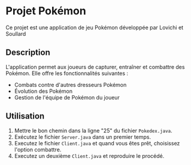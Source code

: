 # Projet Pokémon

Ce projet est une application de jeu Pokémon développée par Lovichi et Soullard

## Description

L'application permet aux joueurs de capturer, entraîner et combattre des Pokémon. Elle offre les fonctionnalités suivantes :

- Combats contre d'autres dresseurs Pokémon
- Évolution des Pokémon
- Gestion de l'équipe de Pokémon du joueur



## Utilisation

1. Mettre le bon chemin dans la ligne "25" du fichier `Pokedex.java`.
2. Exécutez le fichier `Server.java` dans un premier temps.
3. Executez le fichier `Client.java` et quand vous êtes prêt, choisissez l'option combattre.
4. Executez un deuxième `Client.java` et reproduire le procédé.




